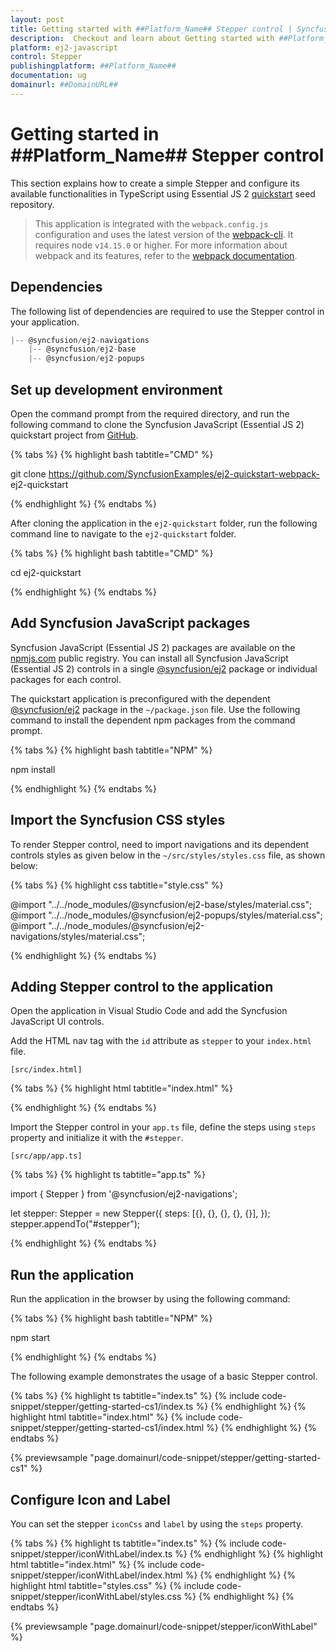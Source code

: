 ```yaml
---
layout: post
title: Getting started with ##Platform_Name## Stepper control | Syncfusion
description:  Checkout and learn about Getting started with ##Platform_Name## Stepper control of Syncfusion Essential JS 2 and more details.
platform: ej2-javascript
control: Stepper
publishingplatform: ##Platform_Name##
documentation: ug
domainurl: ##DomainURL##
---
```


# Getting started in ##Platform_Name## Stepper control

This section explains how to create a simple Stepper and configure its available functionalities in TypeScript using Essential JS 2 [quickstart](https://github.com/SyncfusionExamples/ej2-quickstart-webpack-) seed repository.

> This application is integrated with the `webpack.config.js` configuration and uses the latest version of the [webpack-cli](https://webpack.js.org/api/cli/#commands). It requires node `v14.15.0` or higher. For more information about webpack and its features, refer to the [webpack documentation](https://webpack.js.org/guides/getting-started/).

## Dependencies

The following list of dependencies are required to use the Stepper control in your application.

```js
|-- @syncfusion/ej2-navigations
    |-- @syncfusion/ej2-base
    |-- @syncfusion/ej2-popups
```

## Set up development environment

Open the command prompt from the required directory, and run the following command to clone the Syncfusion JavaScript (Essential JS 2) quickstart project from [GitHub](https://github.com/SyncfusionExamples/ej2-quickstart-webpack-).

{% tabs %}
{% highlight bash tabtitle="CMD" %}

git clone https://github.com/SyncfusionExamples/ej2-quickstart-webpack- ej2-quickstart

{% endhighlight %}
{% endtabs %}

After cloning the application in the `ej2-quickstart` folder, run the following command line to navigate to the `ej2-quickstart` folder.

{% tabs %}
{% highlight bash tabtitle="CMD" %}

cd ej2-quickstart

{% endhighlight %}
{% endtabs %}

## Add Syncfusion JavaScript packages

Syncfusion JavaScript (Essential JS 2) packages are available on the [npmjs.com](https://www.npmjs.com/~syncfusionorg) public registry. You can install all Syncfusion JavaScript (Essential JS 2) controls in a single [@syncfusion/ej2](https://www.npmjs.com/package/@syncfusion/ej2) package or individual packages for each control.

The quickstart application is preconfigured with the dependent [@syncfusion/ej2](https://www.npmjs.com/package/@syncfusion/ej2) package in the `~/package.json` file. Use the following command to install the dependent npm packages from the command prompt.

{% tabs %}
{% highlight bash tabtitle="NPM" %}

npm install

{% endhighlight %}
{% endtabs %}

## Import the Syncfusion CSS styles

To render Stepper control, need to import navigations and its dependent controls styles as given below in the `~/src/styles/styles.css` file, as shown below: 

{% tabs %}
{% highlight css tabtitle="style.css" %}

@import "../../node_modules/@syncfusion/ej2-base/styles/material.css";
@import "../../node_modules/@syncfusion/ej2-popups/styles/material.css";
@import "../../node_modules/@syncfusion/ej2-navigations/styles/material.css";

{% endhighlight %}
{% endtabs %}

## Adding Stepper control to the application

Open the application in Visual Studio Code and add the Syncfusion JavaScript UI controls. 

Add the HTML nav tag with the `id` attribute as `stepper` to your `index.html` file.

`[src/index.html]`

{% tabs %}
{% highlight html tabtitle="index.html" %}

<!DOCTYPE html>
<html lang="en">

  <head>
    <title>Essential JS 2 - Stepper</title>
    <meta charset="utf-8" />
    <meta name="viewport" content="width=device-width, initial-scale=1.0, user-scalable=no" />
    <meta name="description" content="Essential JS 2" />
    <meta name="author" content="Syncfusion" />
    <link rel="shortcut icon" href="resources/favicon.ico" />
    <link href="https://cdn.jsdelivr.net/npm/bootstrap@5.1.3/dist/css/bootstrap.min.css" rel="stylesheet" />
  </head>

  <body>
    <div class="control-container">
      <nav id="stepper"></nav>
    </div>
  </body>
</html>

{% endhighlight %}
{% endtabs %}

Import the Stepper control in your `app.ts` file, define the steps using `steps` property and initialize it with the `#stepper`.

`[src/app/app.ts]`

{% tabs %}
{% highlight ts tabtitle="app.ts" %}

import { Stepper } from '@syncfusion/ej2-navigations';

let stepper: Stepper = new Stepper({
  steps: [{}, {}, {}, {}, {}],
});
stepper.appendTo("#stepper");

{% endhighlight %}
{% endtabs %}

## Run the application

Run the application in the browser by using the following command:

{% tabs %}
{% highlight bash tabtitle="NPM" %}

npm start

{% endhighlight %}
{% endtabs %}

The following example demonstrates the usage of a basic Stepper control.

{% tabs %}
{% highlight ts tabtitle="index.ts" %}
{% include code-snippet/stepper/getting-started-cs1/index.ts %}
{% endhighlight %}
{% highlight html tabtitle="index.html" %}
{% include code-snippet/stepper/getting-started-cs1/index.html %}
{% endhighlight %}
{% endtabs %}
          
{% previewsample "page.domainurl/code-snippet/stepper/getting-started-cs1" %}

## Configure Icon and Label

You can set the stepper `iconCss` and `label` by using the `steps` property.

{% tabs %}
{% highlight ts tabtitle="index.ts" %}
{% include code-snippet/stepper/iconWithLabel/index.ts %}
{% endhighlight %}
{% highlight html tabtitle="index.html" %}
{% include code-snippet/stepper/iconWithLabel/index.html %}
{% endhighlight %}
{% highlight html tabtitle="styles.css" %}
{% include code-snippet/stepper/iconWithLabel/styles.css %}
{% endhighlight %}
{% endtabs %}
          
{% previewsample "page.domainurl/code-snippet/stepper/iconWithLabel" %}
